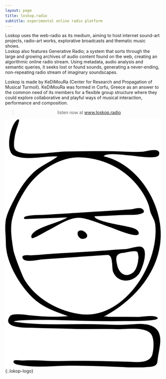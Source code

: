 ```yaml
---
layout: page
title: loskop.radio
subtitle: experimental online radio platform
---
```

Loskop uses the web-radio as its medium, aiming to host internet sound-art projects, radio-art works, explorative broadcasts and thematic music shows.  
Loskop also features Generative Radio; a system that sorts through the large and growing archives of audio content found on the web, creating an algorithmic online radio stream.
Using metadata, audio analysis and semantic queries, it seeks lost or found sounds, generating a never-ending, non-repeating radio stream of imaginary soundscapes.

Loskop is made by KeDiMouRa (Center for Research and Propagation of Musical Turmoil).
KeDiMouRa was formed in Corfu, Greece as an answer to the common need of its members for a flexible group structure where they could explore collaborative and playful ways of musical interaction, performance and composition. 

<blockquote style="text-align:center; font-style:normal;">listen now at <a href="https://loskop.radio/">www.loskop.radio</a></blockquote>

<!-- ![loskop-site](https://raw.githubusercontent.com/g-stavridis/g-stavridis.github.io/master/assets/images/loskop-site.png) -->

![loskop-logo](https://raw.githubusercontent.com/g-stavridis/g-stavridis.github.io/master/assets/images/loskop-logo.png){:.lokop-logo}